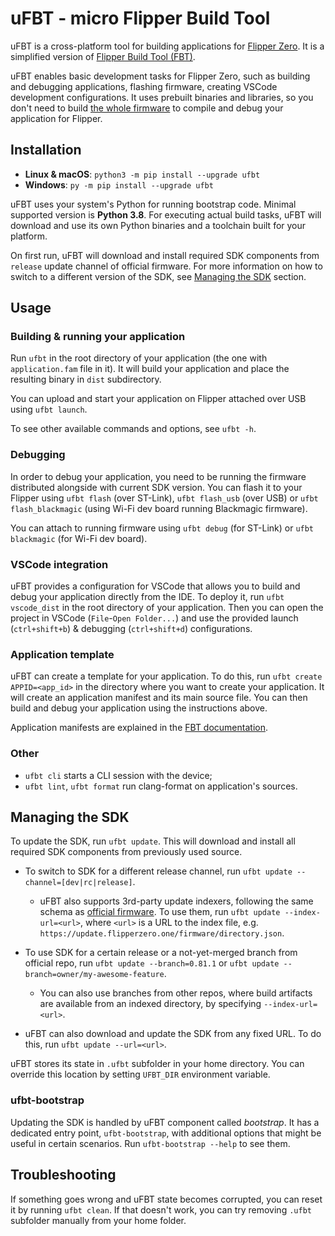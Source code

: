 # uFBT - micro Flipper Build Tool

uFBT is a cross-platform tool for building applications for [Flipper Zero](https://flipperzero.one/). It is a simplified version of [Flipper Build Tool (FBT)](https://github.com/flipperdevices/flipperzero-firmware/blob/dev/documentation/fbt.md).

uFBT enables basic development tasks for Flipper Zero, such as building and debugging applications, flashing firmware, creating VSCode development configurations. It uses prebuilt binaries and libraries, so you don't need to build [the whole firmware](https://github.com/flipperdevices/flipperzero-firmware) to compile and debug your application for Flipper.

## Installation

- **Linux & macOS**: `python3 -m pip install --upgrade ufbt`
- **Windows**: `py -m pip install --upgrade ufbt`

uFBT uses your system's Python for running bootstrap code. Minimal supported version is **Python 3.8**. For executing actual build tasks, uFBT will download and use its own Python binaries and a toolchain built for your platform.

On first run, uFBT will download and install required SDK components from `release` update channel of official firmware. For more information on how to switch to a different version of the SDK, see [Managing the SDK](#managing-the-sdk) section.

## Usage

### Building & running your application

Run `ufbt` in the root directory of your application (the one with `application.fam` file in it). It will build your application and place the resulting binary in `dist` subdirectory.

You can upload and start your application on Flipper attached over  USB using `ufbt launch`. 

To see other available commands and options, see `ufbt -h`.

### Debugging

In order to debug your application, you need to be running the firmware distributed alongside with current SDK version. You can flash it to your Flipper using `ufbt flash` (over ST-Link), `ufbt flash_usb` (over USB) or `ufbt flash_blackmagic` (using Wi-Fi dev board running Blackmagic firmware).

You can attach to running firmware using `ufbt debug` (for ST-Link) or `ufbt blackmagic` (for Wi-Fi dev board).

### VSCode integration

uFBT provides a configuration for VSCode that allows you to build and debug your application directly from the IDE. To deploy it, run `ufbt vscode_dist` in the root directory of your application. Then you can open the project in VSCode (`File`-`Open Folder...`) and use the provided launch (`ctrl+shift+b`) & debugging (`ctrl+shift+d`) configurations.

### Application template

uFBT can create a template for your application. To do this, run `ufbt create APPID=<app_id>` in the directory where you want to create your application. It will create an application manifest and its main source file. You can then build and debug your application using the instructions above.

Application manifests are explained in the [FBT documentation](https://github.com/flipperdevices/flipperzero-firmware/blob/dev/documentation/AppManifests.md).

### Other

 * `ufbt cli` starts a CLI session with the device;
 * `ufbt lint`, `ufbt format` run clang-format on application's sources.

## Managing the SDK

To update the SDK, run `ufbt update`. This will download and install all required SDK components from previously used source.

- To switch to SDK for a different release channel, run `ufbt update --channel=[dev|rc|release]`. 
    - uFBT also supports 3rd-party update indexers, following the same schema as [official firmware](https://github.com/flipperdevices/flipperzero-firmware). To use them, run `ufbt update --index-url=<url>`, where `<url>` is a URL to the index file, e.g. `https://update.flipperzero.one/firmware/directory.json`.
- To use SDK for a certain release or a not-yet-merged branch from official repo, run `ufbt update --branch=0.81.1` or `ufbt update --branch=owner/my-awesome-feature`. 
    - You can also use branches from other repos, where build artifacts are available from an indexed directory, by specifying `--index-url=<url>`.

- uFBT can also download and update the SDK from any fixed URL. To do this, run `ufbt update --url=<url>`.

uFBT stores its state in `.ufbt` subfolder in your home directory. You can override this location by setting `UFBT_DIR` environment variable.


### ufbt-bootstrap

Updating the SDK is handled by uFBT component called _bootstrap_. It has a dedicated entry point, `ufbt-bootstrap`, with additional options that might be useful in certain scenarios. Run `ufbt-bootstrap --help` to see them.

## Troubleshooting

If something goes wrong and uFBT state becomes corrupted, you can reset it by running `ufbt clean`. If that doesn't work, you can try removing `.ufbt` subfolder manually from your home folder.
